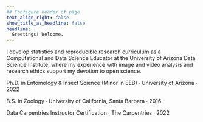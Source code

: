 ```yaml
---
## Configure header of page
text_align_right: false
show_title_as_headline: false
headline: |
  Greetings! Welcome.
---
```


<!-- this is a subheadline -->

I develop statistics and reproducible research curriculum as a Computational and Data Science Educator at the University of Arizona Data Science Institute, where my experience with image and video analysis and research ethics support my devotion to open science.

<i class="fas fa-graduation-cap pr2"></i>Ph.D. in Entomology & Insect Science (Minor in EEB)  &#8729;
 University of Arizona  &#8729;  2022

<i class="fas fa-graduation-cap pr2"></i>B.S. in Zoology  &#8729;
    University of California, Santa Barbara &#8729;  2016

<i class="fas fa-globe-americas pr2"></i>Data Carpentries Instructor Certification  &#8729;   The Carpentries  &#8729;  2022
